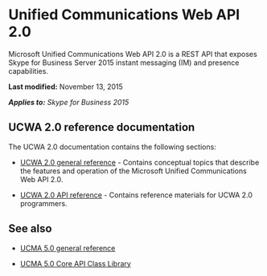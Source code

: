 
# Unified Communications Web API 2.0
Microsoft Unified Communications Web API 2.0 is a REST API that exposes Skype for Business Server 2015 instant messaging (IM) and presence capabilities.

 **Last modified:** November 13, 2015

 _**Applies to:** Skype for Business 2015_

## UCWA 2.0 reference documentation

The UCWA 2.0 documentation contains the following sections:

- [UCWA 2.0 general reference](UCWA2_0GeneralReference.md) - Contains conceptual topics that describe the features and operation of the Microsoft Unified Communications Web API 2.0.
 
- [UCWA 2.0 API reference](UCWA2_0APIReference.md) - Contains reference materials for UCWA 2.0 programmers.
 

## See also

- [UCMA 5.0 general reference](https://msdn.microsoft.com/en-us/library/office/dn465922\(v=office.16\).aspx)
 
- [UCMA 5.0 Core API Class Library](https://msdn.microsoft.com/en-us/library/office/dn621179\(v=office.16\).aspx)
 
